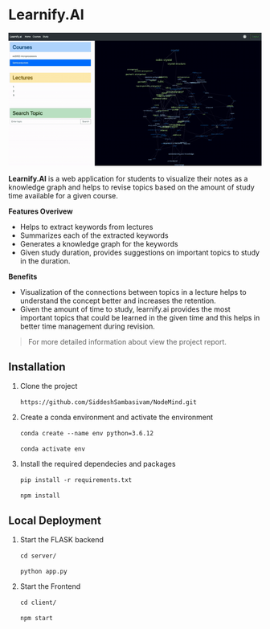 # **Learnify\.AI**

<p align="center">
  <img src="./assets/preview.gif">
</p>

<b>Learnify.AI</b> is a web application for students to visualize their notes as a knowledge graph and helps to revise topics based on the amount of study time available for a given course.

**Features Overivew**

- Helps to extract keywords from lectures
- Summarizes each of the extracted keywords
- Generates a knowledge graph for the keywords
- Given study duration, provides suggestions on important topics to study in the duration.

**Benefits**

- Visualization of the connections between topics in a lecture helps to understand the concept better and increases the retention.
- Given the amount of time to study, learnify.ai provides the most important topics that could be learned in the given time and this helps in better time management during revision.

> For more detailed information about view the project report.

## **Installation**

1. Clone the project

   `https://github.com/SiddeshSambasivam/NodeMind.git`

2. Create a conda environment and activate the environment

   `conda create --name env python=3.6.12`

   `conda activate env`

3. Install the required dependecies and packages

   `pip install -r requirements.txt`

   `npm install`

## **Local Deployment**

1. Start the FLASK backend

   `cd server/ `

   `python app.py`

2. Start the Frontend

   `cd client/`

   `npm start`
